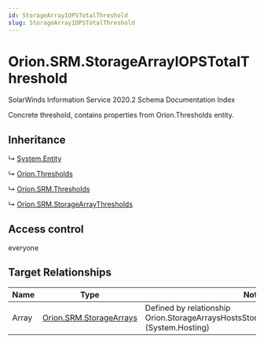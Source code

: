 ```yaml
---
id: StorageArrayIOPSTotalThreshold
slug: StorageArrayIOPSTotalThreshold
---
```


# Orion.SRM.StorageArrayIOPSTotalThreshold

SolarWinds Information Service 2020.2 Schema Documentation Index

Concrete threshold, contains properties from Orion.Thresholds entity.

## Inheritance

↳ [System.Entity](./../System/Entity)

↳ [Orion.Thresholds](./../Orion/Thresholds)

↳ [Orion.SRM.Thresholds](./../Orion.SRM/Thresholds)

↳ [Orion.SRM.StorageArrayThresholds](./../Orion.SRM/StorageArrayThresholds)

## Access control

everyone

## Target Relationships

| Name | Type | Notes |
| ------ | ------ | ------ |
| Array | [Orion.SRM.StorageArrays](./../Orion.SRM/StorageArrays) | Defined by relationship Orion.StorageArraysHostsStorageArrayIOPSTotalThreshold (System.Hosting) |

